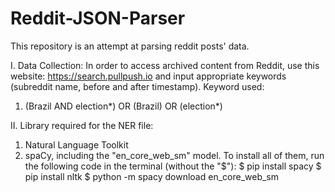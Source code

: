# Reddit-JSON-Parser
This repository is an attempt at parsing reddit posts' data.

I. Data Collection:
In order to access archived content from Reddit, use this website: https://search.pullpush.io and input appropriate keywords (subreddit name, before and after timestamp).
Keyword used: 
1. (Brazil AND election*) OR (Brazil) OR (election*)

II. Library required for the NER file: 
1. Natural Language Toolkit
2. spaCy, including the "en_core_web_sm" model.
To install all of them, run the following code in the terminal (without the "$"):
$ pip install spacy
$ pip install nltk
$ python -m spacy download en_core_web_sm

